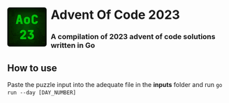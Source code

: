 # Advent Of Code 2023 <img title="" src="./assets/icon.svg" align="left" width="90" style="padding-right: 0.5ch">
### A compilation of 2023 advent of code solutions written in Go

## How to use
Paste the puzzle input into the adequate file in the **inputs** folder and run `go run --day [DAY_NUMBER]`
